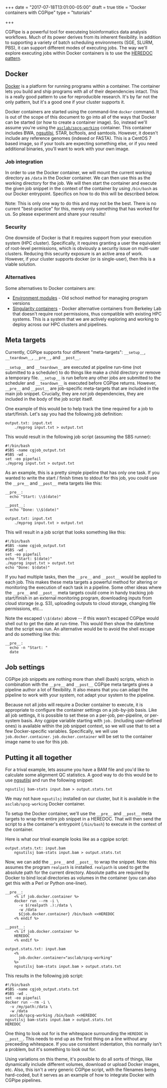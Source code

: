 +++
date = "2017-07-18T13:01:00-05:00"
draft = true
title = "Docker containers with CGPipe"
type = "tutorials"

+++

CGPipe is a powerful tool for executeing bioinformatics data analysis workflows. Much
of its power derives from its inherent flexibility. In addition to supporting a variety of batch
scheduling environments (SGE, SLURM, PBS), it can support different modes of 
executing jobs. The way we'll explore executing jobs within Docker containers is to use the 
[HEREDOC pattern](https://en.wikipedia.org/wiki/Here_document).


## Docker

[Docker](https://www.docker.com/what-docker) is a platform for running programs within a container.
The container lets you build and ship programs with all of their dependencies intact. This is a
really good pattern to use for reproducible research. It's by far not the only pattern, but it's a
good one if your cluster supports it.

Docker containers are started using the command-line `docker` command. It is out of the scope of this
document to go into all of the ways that Docker can be started (or how to create a container image). So,
instead we'll assume you're using the [`asclab/spcg-working`](https://hub.docker.com/r/asclab/spcg-working/) 
container. This container includes BWA, [ngsutilsj](/ngsutilsj), STAR, bcftools, 
and samtools. However, it doesn't include any reference genomes (indexed or FASTA). This is a CentOS 7 based
image, so if your tools are expecting something else, or if you need additional binaries, you'll want to
work with your own image.

### Job integration

In order to use the Docker container, we will mount the current working directory as `/data` 
in the Docker container. We can then use this as the working directory for the job. We will then start the 
container and execute the given job snippet in the context of the container by using `/bin/bash` as our 
Docker entrypoint. Specifics on  how to do this will be described below.

Note: This is only one way to do this and may not be the best. There is no current "best-practice" for this,
merely only something that has worked for us. So please experiment and share your results!

### Security

One downside of Docker is that it requires support from your execution system (HPC cluster). Specifically, 
it requires granting a user the equivalent of root-level permissions, which is obviously a security issue
on multi-user clusters. Reducing this security exposure is an active area of work. However, if your
cluster supports docker (or is single-user), then this is a viable solution.

### Alternatives

Some alternatives to Docker containers are: 

* [Environment modules](http://modules.sourceforge.net) - Old school method for managing program versions
* [Singularity containers](http://singularity.lbl.gov/) - Docker alternative containers from Berkeley Lab that doesn't require root permissions, thus compatible with existing HPC systems. This is a system that we are actively exploring and working to deploy across our HPC clusters and pipelines.


## Meta targets

Currently, CGPipe supports four different "meta-targets": `__setup__`, `__teardown__`, `__pre__`, and `__post__`.


`__setup__` and `__teardown__` are executed at pipeline run-time (not submitted to a scheduler) to do things like
make a child directory or remove a temporary file. `__setup__` is run before any other jobs are submitted to the 
scheduler and `__teardown__` is executed before CGPipe returns. However, `__pre__` and `__post__` are job-specific 
meta-targets that are included in the main job snippet. Crucially, they are *not* job dependencies, they are included
in the body of the job script itself.

One example of this would be to help track the time required for a job to start/finish.  Let's say you had the 
following job definition:

    output.txt: input.txt
        ./myprog input.txt > output.txt

This would result in the following job script (assuming the SBS runner):

    #!/bin/bash
    #SBS -name cgjob_output.txt
    #SBS -wd .
    set -eo pipefail
    ./myprog input.txt > output.txt


As an example, this is a pretty simple pipeline that has only one task. If you wanted to write the start / finish
times to stdout for this job, you could use the `__pre__` and `__post__` meta targets like this:

    __pre__:
      echo "Start: \\$(date)"

    __post__:
      echo "Done: \\$(date)"

    output.txt: input.txt
        ./myprog input.txt > output.txt

This will result in a job script that looks something like this:

    #!/bin/bash
    #SBS -name cgjob_output.txt
    #SBS -wd .
    set -eo pipefail
    echo "Start: $(date)"
    ./myprog input.txt > output.txt
    echo "Done: $(date)"

If you had multiple tasks, then the `__pre__` and `__post__` would be applied to each job. This makes these meta
targets a powerful method for altering or monitoring the execution of each task in a pipeline. Some other ideas where
the `__pre__` and `__post__` meta targets could come in handy tracking job start/finish in an external 
monitoring program, downloading inputs from cloud storage (e.g. S3), uploading outputs to cloud storage, changing file
permissions, etc...

Note the escaped `\\$(date)` above -- if this wasn't escaped CGPipe would shell out to get the date at run-time. This would
then show the date/time that the script was run. An alternative would be to avoid the shell escape and do something 
like this:

    __pre__:
      echo -n "Start: "
      date



## Job settings

CGPipe job snippets are nothing more than shell (bash) scripts, which in combination with the `__pre__`
and `__post__` CGPipe meta targets gives a pipeline author a lot of flexibility. It also means
that you can adapt the pipeline to work with your system, not adapt your system to the pipeline.

Because not all jobs will require a Docker container to execute, it is appropriate to configure the container
settings on a job-by-job basis. Like all job settings, it is possible to set these on a per-job, per-pipeline, 
or per-system basis. Any cgpipe variable starting with `job.` (including user-defined ones) is available within
the job snippet context, so we will use that to set a few Docker-specific variables. Specifically, we will use
`job.docker.container`. `job.docker.container` will be set to the container image name to use for this
job.


## Putting it all together

For a trival example, lets assume you have a BAM file and you'd like to calculate some alignment QC statistics.
A good way to do this would be to use [ngsutilsj](/ngsutilsj) and run the following snippet:

    ngsutilsj bam-stats input.bam > output.stats.txt

We may not have `ngsutilsj` installed on our cluster, but it is available in the `asclab/spcg-working` Docker container.


To setup the Docker container, we'll use the `__pre__` and `__post__` 
meta targets to wrap the entire job snippet in a HEREDOC. That will then send the script to a the container's 
entrypoint (`/bin/bash`) to execute in the context of the container.

Here is what our trival example looks like as a cgpipe script:

    output.stats.txt: input.bam
        ngsutilsj bam-stats input.bam > output.stats.txt


Now, we can add the `__pre__` and `__post__` to wrap the snippet. Note: this assumes the program `realpath` 
is installed. `realpath` is used to get the absolute path for the current directory. Absolute paths are
required by Docker to bind local directories as volumes in the container (you can also get this with a 
Perl or Python one-liner).

    __pre__:
        <% if job.docker.container %>
        docker run --rm -i \
          -v $(realpath .):/data \
          -w /data
          ${job.docker.container} /bin/bash <<HEREDOC
        <% endif %>

    __post__:
        <% if job.docker.container %>
        HEREDOC
        <% endif %>

    output.stats.txt: input.bam
        <%
          job.docker.container="asclab/spcg-working"
        %>
        ngsutilsj bam-stats input.bam > output.stats.txt


This results in the following job script:

    #!/bin/bash
    #SBS -name cgjob_output.stats.txt
    #SBS -wd .
    set -eo pipefail
    docker run --rm -i \
      -v /my/path:/data \
      -w /data
      asclab/spcg-working /bin/bash <<HEREDOC
    ngsutilsj bam-stats input.bam > output.stats.txt
    HEREDOC

One thing to look out for is the whitespace surrounding the `HEREDOC` in `__post__`. This needs to end up 
as the first thing on a line without any preceeding whitespace. If you use consistent indentation, this normally
isn't a problem, but it's something to look out for.

Using variations on this theme, it's possible to do all sorts of things, like dynamically include different volumes,
download or upload Docker images, etc. Also, this isn't a very generic CGPipe script, with the filenames being hard-coded,
but it serves as an example of how to integrate Docker with CGPipe pipelines.